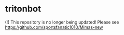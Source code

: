 # tritonbot
(!) This repository is no longer being updated! Please see https://github.com/sportsfanatic1010/Mimas-new
